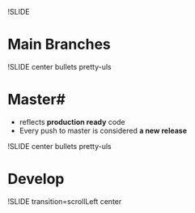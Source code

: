 !SLIDE 
# Main Branches #

!SLIDE center bullets pretty-uls
# Master#

- reflects **production ready** code
- Every push to master is considered **a new release**

!SLIDE center bullets pretty-uls
# Develop #

!SLIDE transition=scrollLeft center
